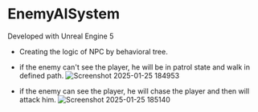 # EnemyAISystem

Developed with Unreal Engine 5

- Creating the logic of NPC by behavioral tree.
- if the enemy can't see the player, he will be in patrol state and walk in defined path.
![Screenshot 2025-01-25 184953](https://github.com/user-attachments/assets/499698a6-500b-4b73-80b9-809b682120ec)


- if the enemy can see the player, he will chase the player and then will attack him.
  ![Screenshot 2025-01-25 185140](https://github.com/user-attachments/assets/169e8e91-f817-48ac-8bf9-6240e4e4af3a)
